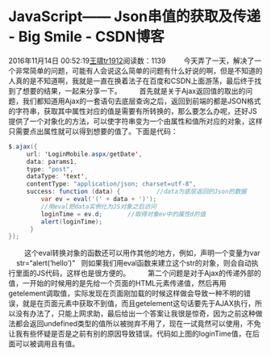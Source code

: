 # JavaScript—— Json串值的获取及传递 - Big Smile - CSDN博客
2016年11月14日 00:52:19[王啸tr1912](https://me.csdn.net/tr1912)阅读数：1139
        今天弄了一天，解决了一个非常简单的问题，可能有人会说这么简单的问题有什么好说的啊，但是不知道的人真的是不知道啊，我就是一直在换着法子在百度和CSDN上面游荡，最后终于找到了想要的结果，一起来分享一下。
        首先就是关于Ajax返回值的取出的问题，我们都知道用Ajax的一套语句去底层查询之后，返回到前端的都是JSON格式的字符串，获取其中属性对应的值是需要有所转换的，那么要怎么办呢，还好JS提供了一个对象化的方法，可以使字符串变为一个由属性和值所对应的对象，这样只需要点出属性就可以得到想要的值了。下面是代码：
```java
$.ajax({
     url: 'LoginMobile.aspx/getDate',
     data: params1,
     type: "post",
     dataType: 'text',
     contentType: "application/json; charset=utf-8",
     success: function (data) {          //data为底层返回的Json的数据
         var ev = eval('(' + data + ')');
         //用eval把data实例化为JS对象之后访问
         loginTime = ev.d;       //取得对象ev中的属性d的值                     
         alert(loginTime);
      }
});
```
        这个eval转换对象的函数还可以用作其他的地方，例如，声明一个变量为var     str=“alert(‘hello’)”   则如果我们用eval函数来建立这个str的对象，则会自动执行里面的JS代码，这样也是很方便的。
        第二个问题是对于Ajax的传递外部的值，一开始的时候用的是先给一个页面的HTML元素传递值，然后再用getelement调取值，实际发现在页面刚加载的时候这样做会导致一种不明的错误，就是在页面元素中获取不到值，而且getelement这句话要先于AJAX执行，所以没有办法了，只能上网求助，最后给出一个答案让我很是惊奇，因为之前这种做法都会返回undefined类型的值所以被抛弃不用了，现在一试竟然可以使用，不免让我有些怀疑是否是之前有别的原因导致错误。代码如上图的loginTime值，在后面可以被调用且有值。
